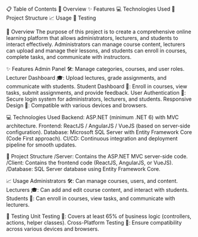📋 Table of Contents
📖 Overview
✨ Features
💻 Technologies Used
📂 Project Structure
📈 Usage
🧪 Testing

📖 Overview
The purpose of this project is to create a comprehensive online learning platform that allows administrators, lecturers, and students to interact effectively. Administrators can manage course content, lecturers can upload and manage their lessons, and students can enroll in courses, complete tasks, and communicate with instructors.

✨ Features
Admin Panel 🛠️: Manage categories, courses, and user roles.
Lecturer Dashboard 🎓: Upload lectures, grade assignments, and communicate with students.
Student Dashboard 📝: Enroll in courses, view tasks, submit assignments, and provide feedback.
User Authentication 🔐: Secure login system for administrators, lecturers, and students.
Responsive Design 📱: Compatible with various devices and browsers.

💻 Technologies Used
Backend: ASP.NET (minimum .NET 6) with MVC architecture.
Frontend: ReactJS / AngularJS / VueJS (based on server-side configuration).
Database: Microsoft SQL Server with Entity Framework Core (Code First approach).
CI/CD: Continuous integration and deployment pipeline for smooth updates.

📂 Project Structure
/Server: Contains the ASP.NET MVC server-side code.
/Client: Contains the frontend code (ReactJS, AngularJS, or VueJS).
/Database: SQL Server database using Entity Framework Core.

📈 Usage
Administrators 🛠️: Can manage courses, users, and content.
Lecturers 🎓: Can add and edit course content, and interact with students.
Students 📝: Can enroll in courses, view tasks, and communicate with lecturers.

🧪 Testing
Unit Testing 🧩: Covers at least 65% of business logic (controllers, actions, helper classes).
Cross-Platform Testing 📱: Ensure compatibility across various devices and browsers.
